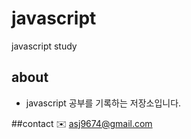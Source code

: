 # javascript
javascript study

## about
* javascript 공부를 기록하는 저장소입니다. 

##contact
:envelope: asj9674@gmail.com 
 
